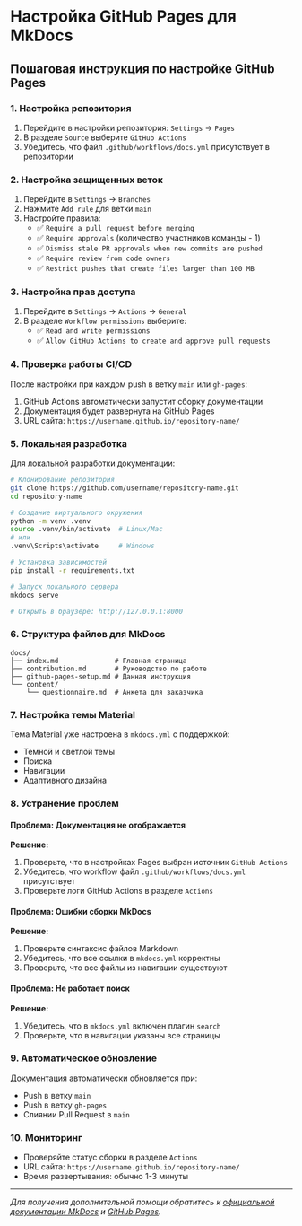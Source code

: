 # Настройка GitHub Pages для MkDocs

## Пошаговая инструкция по настройке GitHub Pages

### 1. Настройка репозитория

1. Перейдите в настройки репозитория: `Settings` → `Pages`
2. В разделе `Source` выберите `GitHub Actions`
3. Убедитесь, что файл `.github/workflows/docs.yml` присутствует в репозитории

### 2. Настройка защищенных веток

1. Перейдите в `Settings` → `Branches`
2. Нажмите `Add rule` для ветки `main`
3. Настройте правила:
   - ✅ `Require a pull request before merging`
   - ✅ `Require approvals` (количество участников команды - 1)
   - ✅ `Dismiss stale PR approvals when new commits are pushed`
   - ✅ `Require review from code owners`
   - ✅ `Restrict pushes that create files larger than 100 MB`

### 3. Настройка прав доступа

1. Перейдите в `Settings` → `Actions` → `General`
2. В разделе `Workflow permissions` выберите:
   - ✅ `Read and write permissions`
   - ✅ `Allow GitHub Actions to create and approve pull requests`

### 4. Проверка работы CI/CD

После настройки при каждом push в ветку `main` или `gh-pages`:
1. GitHub Actions автоматически запустит сборку документации
2. Документация будет развернута на GitHub Pages
3. URL сайта: `https://username.github.io/repository-name/`

### 5. Локальная разработка

Для локальной разработки документации:

```bash
# Клонирование репозитория
git clone https://github.com/username/repository-name.git
cd repository-name

# Создание виртуального окружения
python -m venv .venv
source .venv/bin/activate  # Linux/Mac
# или
.venv\Scripts\activate     # Windows

# Установка зависимостей
pip install -r requirements.txt

# Запуск локального сервера
mkdocs serve

# Открыть в браузере: http://127.0.0.1:8000
```

### 6. Структура файлов для MkDocs

```
docs/
├── index.md              # Главная страница
├── contribution.md       # Руководство по работе
├── github-pages-setup.md # Данная инструкция
└── content/
    └── questionnaire.md  # Анкета для заказчика
```

### 7. Настройка темы Material

Тема Material уже настроена в `mkdocs.yml` с поддержкой:
- Темной и светлой темы
- Поиска
- Навигации
- Адаптивного дизайна

### 8. Устранение проблем

#### Проблема: Документация не отображается
**Решение:**
1. Проверьте, что в настройках Pages выбран источник `GitHub Actions`
2. Убедитесь, что workflow файл `.github/workflows/docs.yml` присутствует
3. Проверьте логи GitHub Actions в разделе `Actions`

#### Проблема: Ошибки сборки MkDocs
**Решение:**
1. Проверьте синтаксис файлов Markdown
2. Убедитесь, что все ссылки в `mkdocs.yml` корректны
3. Проверьте, что все файлы из навигации существуют

#### Проблема: Не работает поиск
**Решение:**
1. Убедитесь, что в `mkdocs.yml` включен плагин `search`
2. Проверьте, что в навигации указаны все страницы

### 9. Автоматическое обновление

Документация автоматически обновляется при:
- Push в ветку `main`
- Push в ветку `gh-pages`
- Слиянии Pull Request в `main`

### 10. Мониторинг

- Проверяйте статус сборки в разделе `Actions`
- URL сайта: `https://username.github.io/repository-name/`
- Время развертывания: обычно 1-3 минуты

---

*Для получения дополнительной помощи обратитесь к [официальной документации MkDocs](https://www.mkdocs.org/) и [GitHub Pages](https://pages.github.com/).*
